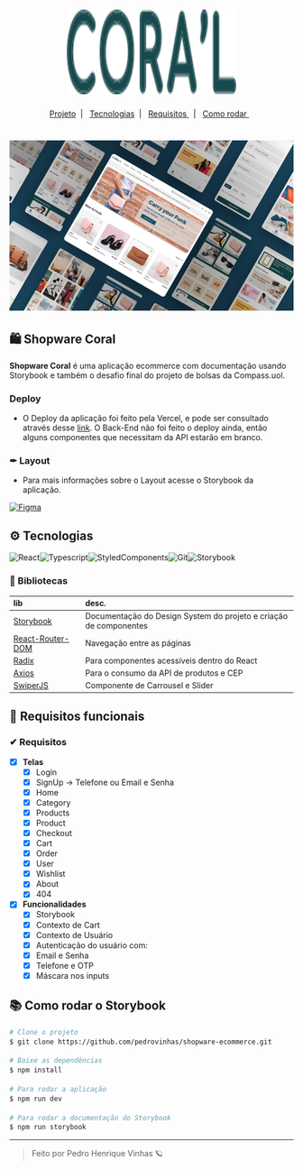 <h1 align='center'>
    <img width='300px' height='150px' src='./src/assets/logo.svg'/>
</h1>

  <p align="center">
  <a href="#-keepalive"> Projeto</a>&nbsp;&nbsp;|&nbsp;&nbsp;
  <a href="#-Tecnologias"> Tecnologias</a>&nbsp;&nbsp;|&nbsp;&nbsp;
  <a href="#-Requisitos-funcionais">  Requisitos  </a>&nbsp;&nbsp;|&nbsp;&nbsp;
  <a href="#-Como-rodar-a-aplicação">  Como rodar  </a>&nbsp;&nbsp;
</p>

<h1 align='center'>
    <img src='./.github/shopware.png'/>
</h1>



## 🛍 Shopware Coral

**Shopware Coral** é uma aplicação ecommerce com documentação usando Storybook e também o desafio final do projeto de bolsas da Compass.uol. 

### Deploy
- O Deploy da aplicação foi feito pela Vercel, e pode ser consultado através desse [link](https://shopware-front-3pxz.vercel.app/). O Back-End não foi feito o deploy ainda, então alguns componentes que necessitam da API estarão em branco.

### ✒ **Layout**
- Para mais informações sobre o Layout acesse o Storybook da aplicação.

[![Figma](https://img.shields.io/badge/acessar%20layout%20no%20figma-222222?style=for-the-badge&logo=figma&logoColor=white)](https://www.figma.com/file/DqSemG9Z09LG9cAf8L8nUm/keepalive)

## ⚙ Tecnologias

![React](https://img.shields.io/badge/React-222?style=for-the-badge&logo=react&logoColor=blue)![Typescript](https://img.shields.io/badge/typescript-3178c6?style=for-the-badge&logo=typescript&logoColor=white)![StyledComponents](https://img.shields.io/badge/styled%20components-121212?style=for-the-badge&logo=styled-components&logoColor=pink)![Git](https://img.shields.io/badge/GIT-E44C30?style=for-the-badge&logo=git&logoColor=white)![Storybook](https://img.shields.io/badge/storybook-ff528c?style=for-the-badge&logo=storybook&logoColor=white)


### 📔 Bibliotecas

| lib   | desc.       |
| :---------- | :--------- |
| [Storybook](https://storybook.js.org/) | Documentação do Design System do projeto e criação de componentes | 
| [React-Router-DOM](https://v5.reactrouter.com/web/guides/quick-start) |  Navegação entre as páginas | 
| [Radix](https://www.radix-ui.com/) | Para componentes acessíveis dentro do React| 
| [Axios](https://axios-http.com/) | Para o consumo da API de produtos e CEP | 
| [SwiperJS](https://swiperjs.com/react#styles) | Componente de Carrousel e Slider | 

## 📝 Requisitos funcionais

### ✔ Requisitos

- [X] **Telas**
  - [X] Login
  - [X] SignUp -> Telefone ou Email e Senha
  - [X] Home
  - [X] Category
  - [X] Products
  - [X] Product 
  - [X] Checkout
  - [X] Cart
  - [X] Order
  - [X] User
  - [X] Wishlist
  - [X] About
  - [X] 404

- [X] **Funcionalidades**
  - [X] Storybook
  - [X] Contexto de Cart
  - [X] Contexto de Usuário
  - [X] Autenticação do usuário com:
   - [X] Email e Senha
   - [X] Telefone e OTP
  - [X] Máscara nos inputs
## 📚 Como rodar o Storybook

```bash
# Clone o projeto
$ git clone https://github.com/pedrovinhas/shopware-ecommerce.git

# Baixe as dependências
$ npm install

# Para rodar a aplicação
$ npm run dev

# Para rodar a documentação do Storybook
$ npm run storybook
```

---
<blockquote> Feito por Pedro Henrique Vinhas 🪐 </blockquote>
